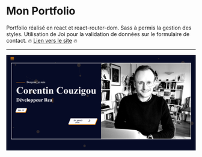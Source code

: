 # Mon Portfolio

Portfolio réalisé en react et react-router-dom. Sass à permis la gestion des styles. Utilisation de Joi pour la validation de données sur le formulaire de contact.
:fire: [Lien vers le site](www.corentincouzigou.com) :fire:
____
![Mon portfolio](./homeportfolio.png)
